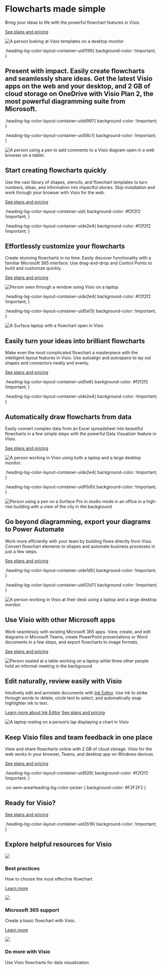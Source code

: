 # Flowcharts made simple

  

Bring your ideas to life with the powerful flowchart features in Visio.

[See plans and pricing](https://www.microsoft.com/en-us/microsoft-365/visio/microsoft-visio-plans-and-pricing-compare-visio-options)

![A person looking at Visio templates on a desktop monitor](https://cdn-dynmedia-1.microsoft.com/is/image/microsoftcorp/Hero_RE4k272?resMode=sharp2&op_usm=1.5,0.65,15,0&wid=640&qlt=100&fit=constrain)

.heading-bg-color-layout-container-uid1196{ background-color: !important; }

## Present with impact. Easily create flowcharts and seamlessly share ideas. Get the latest Visio apps on the web and your desktop, and 2 GB of cloud storage on OneDrive with Visio Plan 2, the most powerful diagramming suite from Microsoft.

.heading-bg-color-layout-container-uidd997{ background-color: !important; }

.heading-bg-color-layout-container-uid56c1{ background-color: !important; }

![A person using a pen to add comments to a Visio diagram open in a web browser on a tablet.](https://cdn-dynmedia-1.microsoft.com/is/image/microsoftcorp/Image_GetStarted_2x_RE4jUjl?resMode=sharp2&op_usm=1.5,0.65,15,0&wid=1920&hei=700&qlt=100&fmt=png-alpha&fit=constrain)

## Start creating flowcharts quickly

Use the vast library of shapes, stencils, and flowchart templates to turn numbers, ideas, and information into impactful stories. Skip installation and work through your browser with Visio for the web.

[See plans and pricing](https://go.microsoft.com/fwlink/?linkid=2236924&clcid=0x409&culture=en-us&country=us)

.heading-bg-color-layout-container-uid{ background-color: #f2f2f2 !important; }

.heading-bg-color-layout-container-uide2e4{ background-color: #f2f2f2 !important; }

## Effortlessly customize your flowcharts

Create stunning flowcharts in no time. Easily discover functionality with a familiar Microsoft 365 interface. Use drag-and-drop and Control Points to build and customize quickly.

[See plans and pricing](https://go.microsoft.com/fwlink/?linkid=2236924&clcid=0x409&culture=en-us&country=us)

![Person seen through a window using Visio on a laptop](https://cdn-dynmedia-1.microsoft.com/is/image/microsoftcorp/Image_EffortlesslyCustomize_2x_RE4jPg3?resMode=sharp2&op_usm=1.5,0.65,15,0&wid=1920&hei=700&qlt=100&fmt=png-alpha&fit=constrain)

.heading-bg-color-layout-container-uide2e4{ background-color: #f2f2f2 !important; }

.heading-bg-color-layout-container-uid5a13{ background-color: !important; }

![A Surface laptop with a flowchart open in Visio](https://cdn-dynmedia-1.microsoft.com/is/image/microsoftcorp/Image_EasilyTurn_2x_RE4jZvX?resMode=sharp2&op_usm=1.5,0.65,15,0&wid=1920&hei=700&qlt=100&fmt=png-alpha&fit=constrain)

## Easily turn your ideas into brilliant flowcharts

Make even the most complicated flowchart a masterpiece with the intelligent layout features in Visio. Use autoalign and autospace to lay out shapes and connectors neatly and evenly.

[See plans and pricing](https://go.microsoft.com/fwlink/?linkid=2236924&clcid=0x409&culture=en-us&country=us)

.heading-bg-color-layout-container-uid5e6{ background-color: #f2f2f2 !important; }

.heading-bg-color-layout-container-uide2e4{ background-color: !important; }

## Automatically draw flowcharts from data

Easily convert complex data from an Excel spreadsheet into beautiful flowcharts in a few simple steps with the powerful Data Visualizer feature in Visio.

[See plans and pricing](https://go.microsoft.com/fwlink/?linkid=2236924&clcid=0x409&culture=en-us&country=us)

![A person working in Visio using both a laptop and a large desktop monitor.](https://cdn-dynmedia-1.microsoft.com/is/image/microsoftcorp/Image_AutomaticallyDraw_2x_RE4k276?resMode=sharp2&op_usm=1.5,0.65,15,0&wid=1920&hei=700&qlt=100&fmt=png-alpha&fit=constrain)

.heading-bg-color-layout-container-uide2e4{ background-color: !important; }

.heading-bg-color-layout-container-uidf0d0{ background-color: !important; }

![Person using a pen on a Surface Pro in studio mode in an office in a high-rise building with a view of the city in the background](https://cdn-dynmedia-1.microsoft.com/is/image/microsoftcorp/Storyblade03_1_RE4m31k?resMode=sharp2&op_usm=1.5,0.65,15,0&wid=826&hei=500&qlt=100&fmt=png-alpha&fit=constrain)

## Go beyond diagramming, export your diagrams to Power Automate

Work more efficiently with your team by building flows directly from Visio. Convert flowchart elements to shapes and automate business processes in just a few steps. 

[See plans and pricing](https://go.microsoft.com/fwlink/?linkid=2236924&clcid=0x409&culture=en-us&country=us)

.heading-bg-color-layout-container-uide1d0{ background-color: !important; }

.heading-bg-color-layout-container-uid02d7{ background-color: !important; }

![A person working in Visio at their desk using a laptop and a large desktop monitor.](https://cdn-dynmedia-1.microsoft.com/is/image/microsoftcorp/image_CP1_Use-Visio_0_RE4jP6O-1?resMode=sharp2&op_usm=1.5,0.65,15,0&wid=786&hei=443&qlt=100&fmt=png-alpha&fit=constrain) 

## Use Visio with other Microsoft apps

Work seamlessly with existing Microsoft 365 apps. View, create, and edit diagrams in Microsoft Teams, create PowerPoint presentations or Word documents in a few steps, and export flowcharts to image formats.

[See plans and pricing](https://go.microsoft.com/fwlink/?linkid=2236924&clcid=0x409&culture=en-us&country=us)

![Person seated at a table working on a laptop while three other people hold an informal meeting in the background](https://cdn-dynmedia-1.microsoft.com/is/image/microsoftcorp/image_CP2_Edit-naturally_RE4jUs5?resMode=sharp2&op_usm=1.5,0.65,15,0&wid=433&hei=443&qlt=100&fit=constrain) 

## Edit naturally, review easily with Visio

Intuitively edit and annotate documents with [Ink Editor](https://go.microsoft.com/fwlink/p/?linkid=2018310). Use ink to strike through words to delete, circle text to select, and automatically snap highlighter ink to text.

[Learn more about Ink Editor](https://go.microsoft.com/fwlink/p/?linkid=2018310&clcid=0x409&culture=en-us&country=us) [See plans and pricing](https://go.microsoft.com/fwlink/?linkid=2236924&clcid=0x409&culture=en-us&country=us)

![A laptop resting on a person’s lap displaying a chart in Visio](https://cdn-dynmedia-1.microsoft.com/is/image/microsoftcorp/image_CP3_Keep-all-Visio_RE4jP6R?resMode=sharp2&op_usm=1.5,0.65,15,0&wid=786&hei=443&qlt=100&fmt=png-alpha&fit=constrain) 

## Keep Visio files and team feedback in one place

View and share flowcharts online with 2 GB of cloud storage. Visio for the web works in your browser, Teams, and desktop app on Windows devices.

[See plans and pricing](https://go.microsoft.com/fwlink/?linkid=2236924&clcid=0x409&culture=en-us&country=us)

.heading-bg-color-layout-container-uid928{ background-color: #f2f2f2 !important; }

.oc-aem-areaHeading-bg-color-picker { background-color: #F2F2F2 }

## Ready for Visio?  

[See plans and pricing](https://go.microsoft.com/fwlink/?linkid=2236924&clcid=0x409&culture=en-us&country=us)

.heading-bg-color-layout-container-uid2b19{ background-color: !important; }

## Explore helpful resources for Visio

![](https://cdn-dynmedia-1.microsoft.com/is/image/microsoftcorp/Icon_AR1_Use-Visio_RE4jP6U?resMode=sharp2&op_usm=1.5,0.65,15,0&wid=40&hei=40&qlt=100&fit=constrain) 

### Best practices

How to choose the most effective flowchart.

[Learn more](https://www.microsoft.com/en-us/microsoft-365/growth-center/resources/effective-flow-charts)

![](https://cdn-dynmedia-1.microsoft.com/is/image/microsoftcorp/Icon_OfficeSupport_2x_RE4jZw0?resMode=sharp2&op_usm=1.5,0.65,15,0&wid=40&hei=40&qlt=100&fit=constrain) 

### Microsoft 365 support

Create a basic flowchart with Visio.

[Learn more](https://go.microsoft.com/fwlink/p/?LinkID=2112392&clcid=0x409&culture=en-us&country=us)

![](https://cdn-dynmedia-1.microsoft.com/is/image/microsoftcorp/Icon_DoMore_2x_RE4jP6X?resMode=sharp2&op_usm=1.5,0.65,15,0&wid=40&hei=40&qlt=100&fit=constrain) 

### Do more with Visio

Use Visio flowcharts for data visualization.